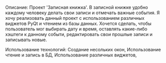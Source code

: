 Описание:
Проект 'Записная книжка'. В записной книжке удобно каждому человеку делать свои записи и отмечать важные события. Я хочу реализовать данный проект с использованием различных виджетов PyQt и чтением из базы данных. Хочется сделать, чтобы пользователь мог выбирать дату и время, оставлять какие-либо хэштеги к данному событи, редактировать свои прошлые записи и записывать новые.


Использование технологий:
Создание несольких окон,
Использование чтение и запись в БД,
Использование различных виджетов,
